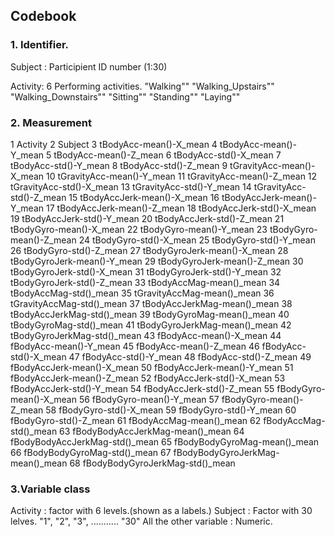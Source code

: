 ## Codebook

### 1. Identifier.

  Subject : Participient ID number (1:30)
              
  Activity: 6 Performing activities.
              "Walking""
              "Walking_Upstairs""
              "Walking_Downstairs""
              "Sitting""
              "Standing""
              "Laying""
              
              
### 2. Measurement       
 
1 Activity
2 Subject
3 tBodyAcc-mean()-X_mean
4 tBodyAcc-mean()-Y_mean
5 tBodyAcc-mean()-Z_mean
6 tBodyAcc-std()-X_mean
7 tBodyAcc-std()-Y_mean
8 tBodyAcc-std()-Z_mean
9 tGravityAcc-mean()-X_mean
10 tGravityAcc-mean()-Y_mean
11 tGravityAcc-mean()-Z_mean
12 tGravityAcc-std()-X_mean
13 tGravityAcc-std()-Y_mean
14 tGravityAcc-std()-Z_mean
15 tBodyAccJerk-mean()-X_mean
16 tBodyAccJerk-mean()-Y_mean
17 tBodyAccJerk-mean()-Z_mean
18 tBodyAccJerk-std()-X_mean
19 tBodyAccJerk-std()-Y_mean
20 tBodyAccJerk-std()-Z_mean
21 tBodyGyro-mean()-X_mean
22 tBodyGyro-mean()-Y_mean
23 tBodyGyro-mean()-Z_mean
24 tBodyGyro-std()-X_mean
25 tBodyGyro-std()-Y_mean
26 tBodyGyro-std()-Z_mean
27 tBodyGyroJerk-mean()-X_mean
28 tBodyGyroJerk-mean()-Y_mean
29 tBodyGyroJerk-mean()-Z_mean
30 tBodyGyroJerk-std()-X_mean
31 tBodyGyroJerk-std()-Y_mean
32 tBodyGyroJerk-std()-Z_mean
33 tBodyAccMag-mean()_mean
34 tBodyAccMag-std()_mean
35 tGravityAccMag-mean()_mean
36 tGravityAccMag-std()_mean
37 tBodyAccJerkMag-mean()_mean
38 tBodyAccJerkMag-std()_mean
39 tBodyGyroMag-mean()_mean
40 tBodyGyroMag-std()_mean
41 tBodyGyroJerkMag-mean()_mean
42 tBodyGyroJerkMag-std()_mean
43 fBodyAcc-mean()-X_mean
44 fBodyAcc-mean()-Y_mean
45 fBodyAcc-mean()-Z_mean
46 fBodyAcc-std()-X_mean
47 fBodyAcc-std()-Y_mean
48 fBodyAcc-std()-Z_mean
49 fBodyAccJerk-mean()-X_mean
50 fBodyAccJerk-mean()-Y_mean
51 fBodyAccJerk-mean()-Z_mean
52 fBodyAccJerk-std()-X_mean
53 fBodyAccJerk-std()-Y_mean
54 fBodyAccJerk-std()-Z_mean
55 fBodyGyro-mean()-X_mean
56 fBodyGyro-mean()-Y_mean
57 fBodyGyro-mean()-Z_mean
58 fBodyGyro-std()-X_mean
59 fBodyGyro-std()-Y_mean
60 fBodyGyro-std()-Z_mean
61 fBodyAccMag-mean()_mean
62 fBodyAccMag-std()_mean
63 fBodyBodyAccJerkMag-mean()_mean
64 fBodyBodyAccJerkMag-std()_mean
65 fBodyBodyGyroMag-mean()_mean
66 fBodyBodyGyroMag-std()_mean
67 fBodyBodyGyroJerkMag-mean()_mean
68 fBodyBodyGyroJerkMag-std()_mean

### 3.Variable class
 
 Activity : factor with 6 levels.(shown as a labels.)
 Subject : Factor with 30 lelves. "1", "2", "3", ........... "30"
 All the other variable : Numeric.